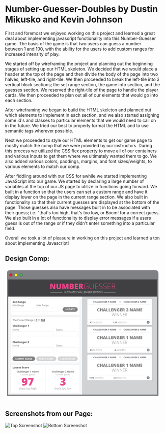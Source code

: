 # Number-Guesser-Doubles by Dustin Mikusko and Kevin Johnson

  First and foremost we enjoyed working on this project and learned a great deal about implementing javascript functionality 
  into this Number-Guesser game. The basis of the game is that two users can guess a number between 1 and 100, with 
  the ability for the users to add custom ranges for increased intensity of play.
  
  We started off by wireframing the project and planning out the beginning stages of setting up 
  our HTML skeleton. We decided that we would place a header at the top of the page and then divide the body of the page into
  two halves; left-tile, and right-tile. We then proceeded to break the left-tile into 3 vertical block sections; the set range
  section, the game info section, and the guesses section. We reserved the right-tile of the page to handle the player cards.
  We then proceeded to plan out all of our elements that would go into each section. 
  
  After wireframing we began to build the HTML skeleton and planned out which elements to implement in each section, and we 
  also started assigning some id's and classes to particular elements that we would need to call on in the future. We tried our
  best to properly format the HTML and to use semantic tags wherever possible. 
  
  Next we proceeded to style our HTML elements to get our game page to mostly match the comp that we were provided by our
  instructors. During this process we utilized the CSS flex property to move all of our containers and various inputs to get
  them where we ultimately wanted them to go. We also added various colors, paddings, margins, and font sizes/weights, to 
  various elements to match our comp. 
  
  After fiddling around with our CSS for awhile we started implementing JavaScript into our game. We started by declaring 
  a large number of variables at the top of our JS page to utilize in functions going forward. We built in a function so that
  the users can set a custom range and have it display lower on the page in the current range section. We also built in 
  functionality so that their current guesses are displayed at the bottom of the page. Those guesses also have messages 
  built in to be associated with their guess; i.e. "that's too high, that's too low, or Boom! for a correct guess. We also 
  built in a lot of functionality to display error messages if a users guess is out of the range or if they didn't enter 
  something into a particular field.
  
  Overall we took a lot of pleasure in working on this project and learned a ton about implementing Javascript! 
  
## Design Comp:

![Design Comp](comp.jpg)

## Screenshots from our Page: 

![Top Screenshot](<img width="1440" alt="Screen Shot 2019-08-28 at 6 26 31 PM" src="https://user-images.githubusercontent.com/52764657/63901976-49c60d00-c9c4-11e9-8838-397cd3ae7928.png">)
![Bottom Screenshot](<img width="1440" alt="Screen Shot 2019-08-28 at 6 27 32 PM" src="https://user-images.githubusercontent.com/52764657/63901994-65311800-c9c4-11e9-9261-970e076439a6.png">
)
